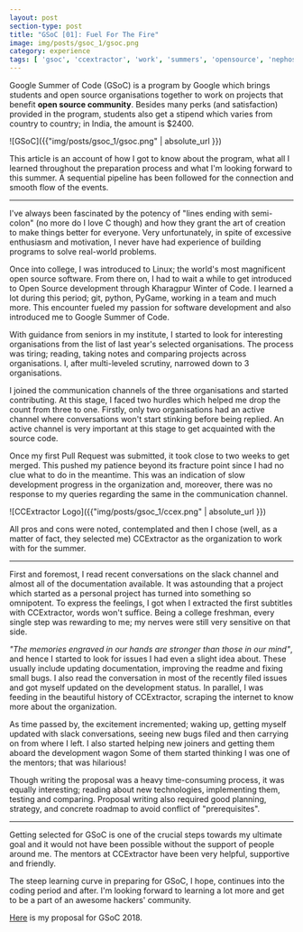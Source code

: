 ```yaml
---
layout: post
section-type: post
title: "GSoC [01]: Fuel For The Fire"
image: img/posts/gsoc_1/gsoc.png
category: experience
tags: [ 'gsoc', 'ccextractor', 'work', 'summers', 'opensource', 'nephos' ]
---
```

Google Summer of Code (GSoC) is a program by Google which brings students and open source organisations together to work on projects that benefit **open source community**. Besides many perks (and satisfaction) provided in the program, students also get a stipend which varies from country to country; in India, the amount is $2400.

![GSoC]({{"img/posts/gsoc_1/gsoc.png" | absolute_url }})

This article is an account of how I got to know about the program, what all I learned throughout the preparation process and what I'm looking forward to this summer. A sequential pipeline has been followed for the connection and smooth flow of the events.

---

I've always been fascinated by the potency of "lines ending with semi-colon" (no more do I love C though) and how they grant the art of creation to make things better for everyone. Very unfortunately, in spite of excessive enthusiasm and motivation, I never have had experience of building programs to solve real-world problems.

Once into college, I was introduced to Linux; the world's most magnificent open source software. From there on, I had to wait a while to get introduced to Open Source development through Kharagpur Winter of Code. I learned a lot during this period; git, python, PyGame, working in a team and much more. This encounter fueled my passion for software development and also introduced me to Google Summer of Code.

With guidance from seniors in my institute, I started to look for interesting organisations from the list of last year's selected organisations. The process was tiring; reading, taking notes and comparing projects across organisations. I, after multi-leveled scrutiny, narrowed down to 3 organisations.

I joined the communication channels of the three organisations and started contributing. At this stage, I faced two hurdles which helped me drop the count from three to one. Firstly, only two organisations had an active channel where conversations won't start stinking before being replied. An active channel is very important at this stage to get acquainted with the source code.

Once my first Pull Request was submitted, it took close to two weeks to get merged. This pushed my patience beyond its fracture point since I had no clue what to do in the meantime. This was an indication of slow development progress in the organization and, moreover, there was no response to my queries regarding the same in the communication channel.

![CCExtractor Logo]({{"img/posts/gsoc_1/ccex.png" | absolute_url }})

All pros and cons were noted, contemplated and then I chose (well, as a matter of fact, they selected me) CCExtractor as the organization to work with for the summer.

---

First and foremost, I read recent conversations on the slack channel and almost all of the documentation available. It was astounding that a project which started as a personal project has turned into something so omnipotent. To express the feelings, I got when I extracted the first subtitles with CCExtractor, words won't suffice. Being a college freshman, every single step was rewarding to me; my nerves were still very sensitive on that side.

*"The memories engraved in our hands are stronger than those in our mind"*, and hence I started to look for issues I had even a slight idea about. These usually include updating documentation, improving the readme and fixing small bugs. I also read the conversation in most of the recently filed issues and got myself updated on the development status. In parallel, I was feeding in the beautiful history of CCExtractor, scraping the internet to know more about the organization.

As time passed by, the excitement incremented; waking up, getting myself updated with slack conversations, seeing new bugs filed and then carrying on from where I left. I also started helping new joiners and getting them aboard the development wagon Some of them started thinking I was one of the mentors; that was hilarious!

Though writing the proposal was a heavy time-consuming process, it was equally interesting; reading about new technologies, implementing them, testing and comparing. Proposal writing also required good planning, strategy, and concrete roadmap to avoid conflict of "prerequisites".

---

Getting selected for GSoC is one of the crucial steps towards my ultimate goal and it would not have been possible without the support of people around me. The mentors at CCExtractor have been very helpful, supportive and friendly.

The steep learning curve in preparing for GSoC, I hope, continues into the coding period and after. I'm looking forward to learning a lot more and get to be a part of an awesome hackers' community.

[Here](https://github.com/thealphadollar/gsoc18-proposal) is my proposal for GSoC 2018.